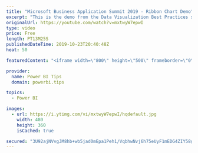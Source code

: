 ```yaml
---
title: "Microsoft Business Application Summit 2019 - Ribbon Chart Demo"
excerpt: "This is the demo from the Data Visualization Best Practices session BRK 3023 from the Microsoft Business Application Summit"
originalUrl: https://youtube.com/watch?v=mxtwyW7epwI
type: video
price: Free
length: PT13M25S
publishedDateTime: 2019-10-23T20:40:48Z
heat: 50

featuredContent: "<iframe width=\"800\" height=\"500\" frameborder=\"0\" src=\"https://www.youtube.com/embed/mxtwyW7epwI\" allow=\"accelerometer; autoplay; encrypted-media; gyroscope; picture-in-picture\" allowfullscreen></iframe>"

provider:
  name: Power BI Tips
  domain: powerbi.tips

topics:
  - Power BI

images:
  - url: https://i.ytimg.com/vi/mxtwyW7epwI/hqdefault.jpg
    width: 480
    height: 360
    isCached: true

secured: "3U92ajNVvgJM8hb+wb5jad0mEpa1Peh1/VqbhwNvj6h75eUyF1mEDG4ZIY58gQVAux+e6EecGrnut97DpUyYM8jQ+xwcq4VBYlg3+r/WVOhKBgT8WZQlWYydhy0vyNchjJ+ILSAmn/O3IE2dFZKXtiQKevYp6//UAxus9Ca2hcYtLDaf4wKhfKOa148VzO4Gr0vDmhh4TbPm0Vl0fPsvkK3ZJ+Rl1q2ntaUGbvid/zA3xhVC3E3VNF0OlI4ZSkonZE6D8cYbq+P10xAzgw0nulPOuCXYmNfbD7+CSKcF9fmoUfhJHPEEpAVf5xSnOfBn7Eb/ddOyumHXQf5MQQkeY5KrPYDRCdbVXbGr2VlN9ymY+3IxE93lZZ3wHfAH7LzlnmHEJ2wR7ZjNEyAw3VdfNdV6Sf90JojHzPCU3PXqNSk=;Tv7gh3BMxrElNQBc7/rrIw=="
---
```


